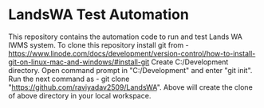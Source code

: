 # LandsWA Test Automation
This repository contains the automation code to run and test Lands WA IWMS system. To clone this repository install git from - https://www.linode.com/docs/development/version-control/how-to-install-git-on-linux-mac-and-windows/#install-git
Create C:/Development directory.
Open command prompt in "C:/Development" and enter "git init".
Run the next command as - git clone "https://github.com/raviyadav2509/LandsWA".
Above will create the clone of above directory in your local workspace.

